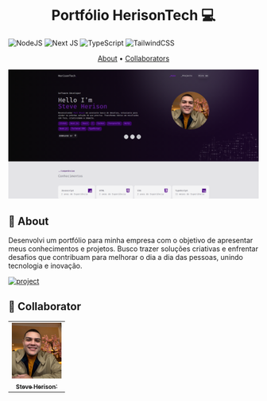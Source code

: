 [TYPESCRIPT]: https://img.shields.io/badge/typescript-%23007ACC.svg?style=for-the-badge&logo=typescript&logoColor=white
[NEXT]: https://img.shields.io/badge/Next-black?style=for-the-badge&logo=next.js&logoColor=white
[NODE]: https://img.shields.io/badge/node.js-6DA55F?style=for-the-badge&logo=node.js&logoColor=white
[TAILWINDCSS]: https://img.shields.io/badge/tailwindcss-%2338B2AC.svg?style=for-the-badge&logo=tailwind-css&logoColor=white
[PROJECT__BADGE]: https://img.shields.io/badge/📱Visit_this_project-000?style=for-the-badge&logo=project
[PROJECT__URL]: https://herisontech.vercel.app/

<h1 align="center" style="font-weight: bold;">Portfólio HerisonTech 💻</h1>

![NodeJS][NODE]
![Next JS][NEXT]
![TypeScript][TYPESCRIPT]
![TailwindCSS][TAILWINDCSS]

<p align="center">
 <a href="#about">About</a> • 
  <a href="#colab">Collaborators</a>
</p>

<p align="center">
    <img src="./public//images/home.png" alt="Image Example" width="800px">
</p>

<h2 id="started">📌 About</h2>

Desenvolvi um portfólio para minha empresa com o objetivo de apresentar meus conhecimentos e projetos. Busco trazer soluções criativas e enfrentar desafios que contribuam para melhorar o dia a dia das pessoas, unindo tecnologia e inovação.

[![project][PROJECT__BADGE]][PROJECT__URL]

<h2 id="colab">🤝 Collaborator</h2>

<table>
  <tr>
    <td align="center">
      <a href="#">
        <img src="./public//images//Foto.png" width="100px;" alt="Steve Herison Profile Picture"/><br>
        <sub>
          <b>Steve Herison</b>'
        </sub>
      </a>
    </td>
    
</table>
